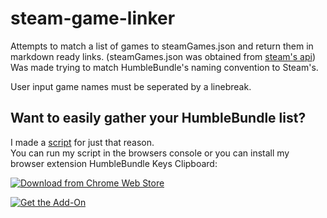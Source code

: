 # steam-game-linker

Attempts to match a list of games to steamGames.json and return them in markdown ready links. (steamGames.json was obtained from [steam's api](https://api.steampowered.com/ISteamApps/GetAppList/v2/)) 
Was made trying to match HumbleBundle's naming convention to Steam's.

User input game names must be seperated by a linebreak.

## Want to easily gather your HumbleBundle list?

I made a [script](https://github.com/BeevMan/steam-game-linker/blob/master/scripts/hbKeyPgNameLister.js) for just that reason.  
You can run my script in the browsers console or you can install my browser extension HumbleBundle Keys Clipboard:

[![Download from Chrome Web Store](https://developer.chrome.com/webstore/images/ChromeWebStore_Badge_v2_206x58.png 'HumbleBundle Keys Clipboard extension, available in the Chrome Web Store')](https://chrome.google.com/webstore/detail/humblebundle-keys-clipboa/cmepjcombnmfffjpnnnhmagpmdmnbedg?hl=en)

[![Get the Add-On](https://ffp4g1ylyit3jdyti1hqcvtb-wpengine.netdna-ssl.com/addons/files/2015/11/get-the-addon.png 'HumbleBundle Keys Clipboard Add-On available in FireFox add-ons')](https://addons.mozilla.org/en-US/firefox/addon/humblebundle-keys-clipboard/)
